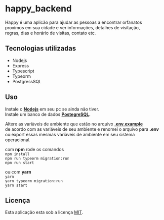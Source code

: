 # happy_backend

Happy é uma aplicão para ajudar as pessoas a encontrar orfanatos  
proximos em sua cidade e ver informações, detalhes de visitação,  
regras, dias e horário de visitas, contato etc.

## Tecnologias utilizadas

- Nodejs  
- Express  
- Typescript  
- Typeorm  
- PostgressSQL

## Uso

Instale o [**Nodejs**](https://nodejs.org/pt-br/download/) em seu pc se ainda não tiver.  
Instale um banco de dados [**PostegreSQL**](https://www.postgresql.org/download/).  

Altere as variàveis de ambiente que estão no arquivo [**.env.example**](.env.example)  
de acordo com as variáveis de seu ambiente e renomei o arquivo para **.env**  
ou export essas mesmas variàveis de ambiente em seu sistema operacional.  
 

com **npm** rode os comandos  
 `npm install`  
 `npm run typeorm migration:run`  
 `npm run start`  
 
 ou com **yarn**  
 `yarn`  
 `yarn typeorm migration:run`  
 `yarn start`

## Licença
Esta aplicação esta sob a licença [MIT](LICENSE).
    
  
